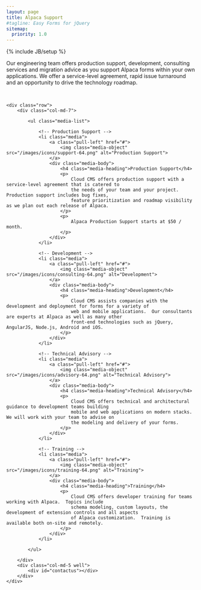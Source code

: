 ```yaml
---
layout: page
title: Alpaca Support
#tagline: Easy Forms for jQuery
sitemap:
  priority: 1.0
---
```

{% include JB/setup %}

Our engineering team offers production support, development, consulting services and migration advice
as you support Alpaca forms within your own applications.  We offer a service-level agreement, rapid issue turnaround
and an opportunity to drive the technology roadmap.

<br/>

<div class="container-fluid">

    <div class="row">
        <div class="col-md-7">

            <ul class="media-list">

                <!-- Production Support -->
                <li class="media">
                    <a class="pull-left" href="#">
                        <img class="media-object" src="/images/icons/support-64.png" alt="Production Support">
                    </a>
                    <div class="media-body">
                        <h4 class="media-heading">Production Support</h4>
                        <p>
                            Cloud CMS offers production support with a service-level agreement that is catered to
                            the needs of your team and your project.  Production support includes bug fixes,
                            feature prioritization and roadmap visibility as we plan out each release of Alpaca.
                        </p>
                        <p>
                            Alpaca Production Support starts at $50 / month.
                        </p>
                    </div>
                </li>

                <!-- Development -->
                <li class="media">
                    <a class="pull-left" href="#">
                        <img class="media-object" src="/images/icons/consulting-64.png" alt="Development">
                    </a>
                    <div class="media-body">
                        <h4 class="media-heading">Development</h4>
                        <p>
                            Cloud CMS assists companies with the development and deployment for forms for a variety of
                            web and mobile applications.  Our consultants are experts at Alpaca as well as many other
                            front-end technologies such as jQuery, AngularJS, Node.js, Android and iOS.
                        </p>
                    </div>
                </li>

                <!-- Technical Advisory -->
                <li class="media">
                    <a class="pull-left" href="#">
                        <img class="media-object" src="/images/icons/advisory-64.png" alt="Technical Advisory">
                    </a>
                    <div class="media-body">
                        <h4 class="media-heading">Technical Advisory</h4>
                        <p>
                            Cloud CMS offers technical and architectural guidance to development teams building
                            mobile and web applications on modern stacks.  We will work with your team to advise on
                            the modeling and delivery of your forms.
                        </p>
                    </div>
                </li>

                <!-- Training -->
                <li class="media">
                    <a class="pull-left" href="#">
                        <img class="media-object" src="/images/icons/training-64.png" alt="Training">
                    </a>
                    <div class="media-body">
                        <h4 class="media-heading">Training</h4>
                        <p>
                            Cloud CMS offers developer training for teams working with Alpaca.  Topics include
                            schema modeling, custom layouts, the development of extension controls and all aspects
                            of Alpaca customization.  Training is available both on-site and remotely.
                        </p>
                    </div>
                </li>

            </ul>

        </div>
        <div class="col-md-5 well">
            <div id="contactus"></div>
        </div>
    </div>

</div>

<script type="text/javascript" src="{{ BASE_PATH }}/js/contact.js"></script>


